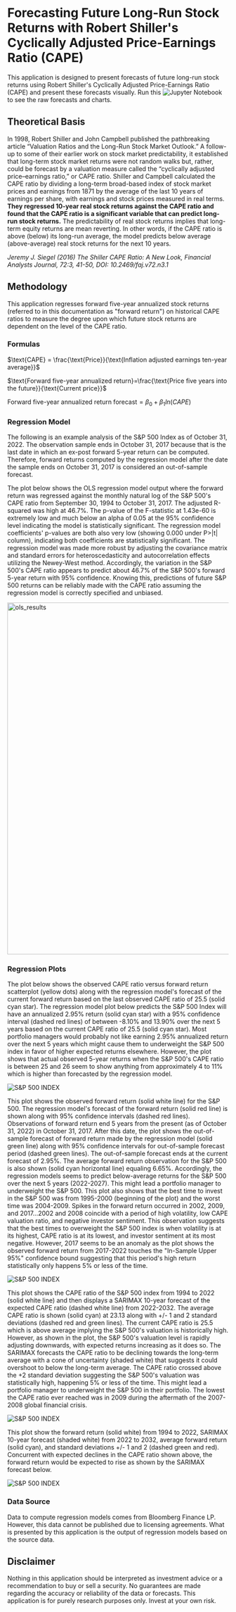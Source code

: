 

# Forecasting Future Long-Run Stock Returns with Robert Shiller's Cyclically Adjusted Price-Earnings Ratio (CAPE)

This application is designed to present forecasts of future long-run stock returns using Robert Shiller's Cyclically 
Adjusted Price-Earnings Ratio (CAPE) and present these forecasts visually. Run this 
![Jupyter Notebook](https://colab.research.google.com/drive/1C-i16lymr9wU3-ZZoZLjPnb2_WF3fkAj?usp=sharing) to see the 
raw forecasts and charts. 

## Theoretical Basis

In 1998, Robert Shiller and John Campbell published the pathbreaking article “Valuation Ratios and the Long-Run Stock 
Market Outlook.” A follow-up to some of their earlier work on stock market predictability, it established that long-term 
stock market returns were not random walks but, rather, could be forecast by a valuation measure called the “cyclically 
adjusted price–earnings ratio,” or CAPE ratio. Shiller and Campbell calculated the CAPE ratio by dividing a long-term 
broad-based index of stock market prices and earnings from 1871 by the average of the last 10 years of earnings per share, 
with earnings and stock prices measured in real terms. **They regressed 10-year real stock returns against the CAPE ratio 
and found that the CAPE ratio is a significant variable that can predict long-run stock returns.** The predictability of 
real stock returns implies that long-term equity returns are mean reverting. In other words, if the CAPE ratio is above 
(below) its long-run average, the model predicts below average (above-average) real stock returns for the next 10 years.

*Jeremy J. Siegel (2016) The Shiller CAPE Ratio: A New Look, Financial Analysts Journal, 72:3, 41-50, DOI: 10.2469/faj.v72.n3.1*

## Methodology

This application regresses forward five-year annualized stock returns (referred to in this documentation as "forward return") 
on historical CAPE ratios to measure the degree upon which future stock returns are dependent on the level of the CAPE ratio. 

### Formulas

$\text{CAPE} = \frac{\text{Price}}{\text{Inflation adjusted earnings ten-year average}}$

$\text{Forward five-year annualized return}=\frac{\text{Price five years into the future}}{\text{Current price}}$

$\text{Forward five-year annualized return forecast}=\beta_{0}+\beta_{1}ln(CAPE)$


### Regression Model

The following is an example analysis of the S&P 500 Index as of October 31, 2022. The observation sample ends in October 31, 2017 
because that is the last date in which an ex-post forward 5-year return can be computed. Therefore, forward returns computed by 
the regression model after the date the sample ends on October 31, 2017 is considered an out-of-sample forecast. 

The plot below shows the OLS regression model output where the forward return was regressed against the monthly natural log of 
the S&P 500's CAPE ratio from September 30, 1994 to October 31, 2017. The adjusted R-squared was high at 46.7%. The p-value of 
the F-statistic at 1.43e-60 is extremely low and much below an alpha of 0.05 at the 95% confidence level indicating the model 
is statistically significant. The regression model coefficients' p-values are both also very low (showing 0.000 under P>|t| column), 
indicating both coefficients are statistically significant. The regression model was made more robust by adjusting the covariance 
matrix and standard errors for heteroscedasticity and autocorrelation effects utilizing the Newey-West method. Accordingly, the 
variation in the S&P 500's CAPE ratio appears to predict about 46.7% of the S&P 500's forward 5-year return with 95% confidence. 
Knowing this, predictions of future S&P 500 returns can be reliably made with the CAPE ratio assuming the regression model is 
correctly specified and unbiased. 

<img src="https://raw.githubusercontent.com/nathanramoscfa/cape/main/django_apps/mysite/forecast/static/forecast/images/regression_results_SPX.png" alt="ols_results" width="800"/>

### Regression Plots

The plot below shows the observed CAPE ratio versus forward return scatterplot (yellow dots) along with the regression model's 
forecast of the current forward return based on the last observed CAPE ratio of 25.5 (solid cyan star). The regression model 
plot below predicts the S&P 500 Index will have an annualized 2.95% return (solid cyan star) with a 95% confidence interval 
(dashed red lines) of between -8.10% and 13.90% over the next 5 years based on the current CAPE ratio of 25.5 (solid cyan star). 
Most portfolio managers would probably not like earning 2.95% annualized return over the next 5 years which might cause them to 
underweight the S&P 500 index in favor of higher expected returns elsewhere. However, the plot shows that actual observed 5-year 
returns when the S&P 500's CAPE ratio is between 25 and 26 seem to show anything from approximately 4 to 11% which is higher than 
forecasted by the regression model. 

![S&P 500 INDEX](https://raw.githubusercontent.com/nathanramoscfa/cape/main/django_apps/mysite/forecast/static/forecast/images/sample_regression_SPX.jpg)

This plot shows the observed forward return (solid white line) for the S&P 500. The regression model's forecast of the forward 
return (solid red line) is shown along with 95% confidence intervals (dashed red lines). Observations of forward return end 5 years 
from the present (as of October 31, 2022) in October 31, 2017. After this date, the plot shows the out-of-sample forecast of forward
 return made by the regression model (solid green line) along with 95% confidence intervals for out-of-sample forecast period 
(dashed green lines). The out-of-sample forecast ends at the current forecast of 2.95%. The average forward return observation for 
the S&P 500 is also shown (solid cyan horizontal line) equaling 6.65%. Accordingly, the regression models seems to predict below-average 
returns for the S&P 500 over the next 5 years (2022-2027). This might lead a portfolio manager to underweight the S&P 500. This plot 
also shows that the best time to invest in the S&P 500 was from 1995-2000 (beginning of the plot) and the worst time was 2004-2009. 
Spikes in the forward return occurred in 2002, 2009, and 2017...2002 and 2008 coincide with a period of high volatility, low CAPE 
valuation ratio, and negative investor sentiment. This observation suggests that the best times to overweight the S&P 500 index is when 
volatility is at its highest, CAPE ratio is at its lowest, and investor sentiment at its most negative. However, 2017 seems to be an 
anomaly as the plot shows the observed forward return from 2017-2022 touches the "In-Sample Upper 95%" confidence bound suggesting that 
this period's high return statistically only happens 5% or less of the time. 

![S&P 500 INDEX](https://raw.githubusercontent.com/nathanramoscfa/cape/main/django_apps/mysite/forecast/static/forecast/images/sample_observed_forecast_SPX.jpg)

This plot shows the CAPE ratio of the S&P 500 index from 1994 to 2022 (solid white line) and then displays a SARIMAX 10-year forecast 
of the expected CAPE ratio (dashed white line) from 2022-2032. The average CAPE ratio is shown (solid cyan) at 23.13 along with +/- 1 
and 2 standard deviations (dashed red and green lines). The current CAPE ratio is 25.5 which is above average implying the S&P 500's valuation 
is historically high. However, as shown in the plot, the S&P 500's valuation level is rapidly adjusting downwards, with expected returns 
increasing as it does so. The SARIMAX forecasts the CAPE ratio to be declining towards the long-term average with a cone of uncertainty 
(shaded white) that suggests it could overshoot to below the long-term average. The CAPE ratio crossed above the +2 standard deviation 
suggesting the S&P 500's valuation was statistically high, happening 5% or less of the time. This might lead a portfolio manager to underweight 
the S&P 500 in their portfolio. The lowest the CAPE ratio ever reached was in 2009 during the aftermath of the 2007-2008 global financial crisis. 

![S&P 500 INDEX](https://raw.githubusercontent.com/nathanramoscfa/cape/main/django_apps/mysite/forecast/static/forecast/images/long_term_pe_ratio_SPX.jpg)

This plot show the forward return (solid white) from 1994 to 2022, SARIMAX 10-year forecast (shaded white) from 2022 to 2032, 
average forward return (solid cyan), and standard deviations +/- 1 and 2 (dashed green and red). Concurrent with expected declines 
in the CAPE ratio shown above, the forward return would be expected to rise as shown by the SARIMAX forecast below. 

![S&P 500 INDEX](https://raw.githubusercontent.com/nathanramoscfa/cape/main/django_apps/mysite/forecast/static/forecast/images/expected_fwd_return_5y_SPX.jpg)

### Data Source

Data to compute regression models comes from Bloomberg Finance LP. However, this data cannot be published due to licensing agreements. 
What is presented by this application is the output of regression models based on the source data. 

## Disclaimer

Nothing in this application should be interpreted as investment advice or a recommendation to buy or sell a security. No guarantees 
are made regarding the accuracy or reliability of the data or forecasts. This application is for purely research purposes only. 
Invest at your own risk. 